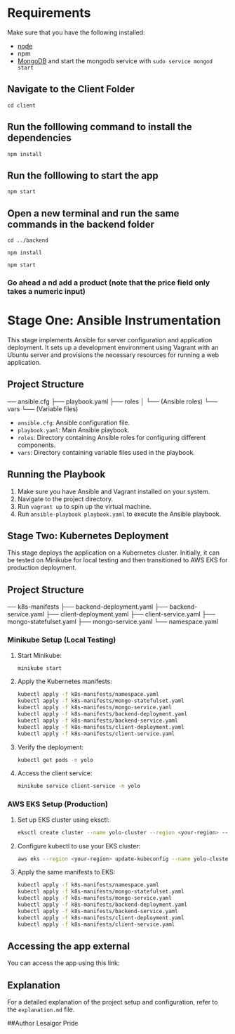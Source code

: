 # Requirements
Make sure that you have the following installed:
- [node](https://www.digitalocean.com/community/tutorials/how-to-install-node-js-on-ubuntu-18-04) 
- npm 
- [MongoDB](https://docs.mongodb.com/manual/tutorial/install-mongodb-on-ubuntu/) and start the mongodb service with `sudo service mongod start`

## Navigate to the Client Folder 
 `cd client`

## Run the folllowing command to install the dependencies 
 `npm install`

## Run the folllowing to start the app
 `npm start`

## Open a new terminal and run the same commands in the backend folder
 `cd ../backend`

 `npm install`

 `npm start`

 ### Go ahead a nd add a product (note that the price field only takes a numeric input)

 # Stage One: Ansible Instrumentation

This stage implements Ansible for server configuration and application deployment. It sets up a development environment using Vagrant with an Ubuntu server and provisions the necessary resources for running a web application.

## Project Structure

── ansible.cfg
├── playbook.yaml
├── roles
│ └── (Ansible roles)
└── vars
└── (Variable files)


- `ansible.cfg`: Ansible configuration file.
- `playbook.yaml`: Main Ansible playbook.
- `roles`: Directory containing Ansible roles for configuring different components.
- `vars`: Directory containing variable files used in the playbook.

## Running the Playbook

1. Make sure you have Ansible and Vagrant installed on your system.
2. Navigate to the project directory.
3. Run `vagrant up` to spin up the virtual machine.
4. Run `ansible-playbook playbook.yaml` to execute the Ansible playbook.

## Stage Two: Kubernetes Deployment

This stage deploys the application on a Kubernetes cluster. Initially, it can be tested on Minikube for local testing and then transitioned to AWS EKS for production deployment.

## Project Structure

── k8s-manifests
├── backend-deployment.yaml
├── backend-service.yaml
├── client-deployment.yaml
├── client-service.yaml
├── mongo-statefulset.yaml
├── mongo-service.yaml
└── namespace.yaml

### Minikube Setup (Local Testing)

1. Start Minikube:
    ```sh
    minikube start
    ```
2. Apply the Kubernetes manifests:
    ```sh
    kubectl apply -f k8s-manifests/namespace.yaml
    kubectl apply -f k8s-manifests/mongo-statefulset.yaml
    kubectl apply -f k8s-manifests/mongo-service.yaml
    kubectl apply -f k8s-manifests/backend-deployment.yaml
    kubectl apply -f k8s-manifests/backend-service.yaml
    kubectl apply -f k8s-manifests/client-deployment.yaml
    kubectl apply -f k8s-manifests/client-service.yaml
    ```
3. Verify the deployment:
    ```sh
    kubectl get pods -n yolo
    ```
4. Access the client service:
    ```sh
    minikube service client-service -n yolo
    ```

### AWS EKS Setup (Production)

1. Set up EKS cluster using eksctl:
    ```sh
    eksctl create cluster --name yolo-cluster --region <your-region> --nodegroup-name standard-workers --node-type t3.medium --nodes 3 --nodes-min 1 --nodes-max 4 --managed
    ```
2. Configure kubectl to use your EKS cluster:
    ```sh
    aws eks --region <your-region> update-kubeconfig --name yolo-cluster
    ```
3. Apply the same manifests to EKS:
    ```sh
    kubectl apply -f k8s-manifests/namespace.yaml
    kubectl apply -f k8s-manifests/mongo-statefulset.yaml
    kubectl apply -f k8s-manifests/mongo-service.yaml
    kubectl apply -f k8s-manifests/backend-deployment.yaml
    kubectl apply -f k8s-manifests/backend-service.yaml
    kubectl apply -f k8s-manifests/client-deployment.yaml
    kubectl apply -f k8s-manifests/client-service.yaml
    ```

## Accessing the app external
You can access the app using this link:


## Explanation
For a detailed explanation of the project setup and configuration, refer to the `explanation.md` file.

##Author
Lesaigor Pride